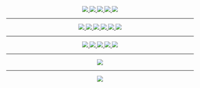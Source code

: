 <div align="center">
    <a href="https://www.reddit.com/user/King_Hector">
        <img src="https://img.shields.io/badge/Reddit-%23FF4500.svg?style=for-the-badge&logo=Reddit&logoColor=white">
    </a>
    <a href="https://steamcommunity.com/profiles/76561198300452418/">
        <img src="https://img.shields.io/badge/steam-%23203357.svg?style=for-the-badge&logo=steam&logoColor=white">
    </a>
     <a href="https://github.com/kinghector">
        <img src="https://img.shields.io/badge/GitHub-100000?style=for-the-badge&logo=github&logoColor=white">
    </a>
    <a href="https://www.twitch.tv/king_hector">
        <img src="https://img.shields.io/badge/twich-%239146FF.svg?style=for-the-badge&logo=Twitch&logoColor=white">
    </a>
    <a href="https://twitter.com/KingHec25850851">
        <img src="https://img.shields.io/badge/twitter-%231DA1F2.svg?style=for-the-badge&logo=Twitter&logoColor=white">
    </a>
</div>

---

<div align="center">
    <a href="https://brave.com/">
        <img src="https://img.shields.io/badge/Brave-FB542B?style=for-the-badge&logo=Brave&logoColor=white">
    </a>
    <a href="https://www.jetbrains.com/idea/">
        <img src="https://img.shields.io/badge/IntelliJ IDEA-be3397.svg?style=for-the-badge&logo=intellij-idea&logoColor=white">
    </a>
    <a href="https://code.visualstudio.com/">
        <img src="https://img.shields.io/badge/Visual%20Studio%20Code-0078d7.svg?style=for-the-badge&logo=visual-studio-code&logoColor=white">
    </a>
    <a href="https://krita.org/en/">
        <img src="https://img.shields.io/badge/Krita-203759?style=for-the-badge&logo=krita&logoColor=EEF37B">
    </a>
    <a href="https://godotengine.org/">
        <img src="https://img.shields.io/badge/GODOT-%23FFFFFF.svg?style=for-the-badge&logo=godot-engine">
    </a>
    <a href="https://git-scm.com/">
        <img src="https://img.shields.io/badge/git-%23F05033.svg?style=for-the-badge&logo=git&logoColor=white">
    </a>
</div>

---

<div align="center">
    <a href="https://www.java.com/en/">
        <img src="https://img.shields.io/badge/java-%23ED8B00.svg?style=for-the-badge&logo=java&logoColor=white" />
    </a>    
    <a href="https://nodejs.org/en/">    
        <img src="https://img.shields.io/badge/javascript-%23323330.svg?style=for-the-badge&logo=javascript&logoColor=%23F7DF1E" />
    </a>    
    <a href="https://dotnet.microsoft.com/en-us/">    
        <img src="https://img.shields.io/badge/c%23-%23239120.svg?style=for-the-badge&logo=c-sharp&logoColor=white" />
    </a>    
    <a href="https://en.wikipedia.org/wiki/HTML">    
        <img src="https://img.shields.io/badge/html5-%23E34F26.svg?style=for-the-badge&logo=html5&logoColor=white" />
    </a>    
    <a href="https://en.wikipedia.org/wiki/CSS">    
        <img src="https://img.shields.io/badge/css3-%231572B6.svg?style=for-the-badge&logo=css3&logoColor=white" />
    </a>    
</div>    
  
---

<div align="center">
    <a href="https://github.com/DenverCoder1/github-readme-streak-stats">
        <img src="https://github-readme-streak-stats.herokuapp.com?user=KingHector&theme=github-dark&hide_border=true&date_format=M%20j%5B%2C%20Y%5D&background=DDfb8a00&currStreakNum=879BA9&sideNums=879BA9&currStreakLabel=879BA9&sideLabels=879BA9&fire=DD2727&ring=fb8a00&stroke=30373C&dates=A6BECF" />
    </a>
</div>

---

<div align="center">
    <a href="https://en.wikipedia.org/wiki/Sword_Art_Online">
        <img src="https://i.imgur.com/Aa8mB8H.gif" />
    </a>    
</div> 
